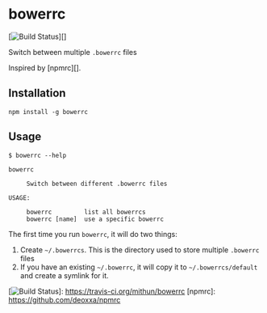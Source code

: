 # bowerrc

[![Build Status][]][]

Switch between multiple `.bowerrc` files

Inspired by [npmrc][].

## Installation

    npm install -g bowerrc

## Usage

    $ bowerrc --help

    bowerrc

         Switch between different .bowerrc files

    USAGE:

         bowerrc         list all bowerrcs
         bowerrc [name]  use a specific bowerrc

The first time you run `bowerrc`, it will do two things:

1.  Create `~/.bowerrcs`. This is the directory used to store multiple
    `.bowerrc` files
2.  If you have an existing `~/.bowerrc`, it will copy it to
    `~/.bowerrcs/default` and create a symlink for it.

  [Build Status]: https://travis-ci.org/mithun/bowerrc.svg?branch=master
  [![Build Status][]]: https://travis-ci.org/mithun/bowerrc
  [npmrc]: https://github.com/deoxxa/npmrc
